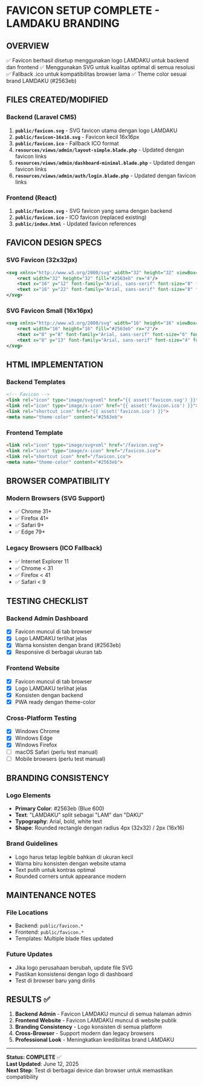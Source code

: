 # FAVICON SETUP COMPLETE - LAMDAKU BRANDING

## OVERVIEW
✅ Favicon berhasil disetup menggunakan logo LAMDAKU untuk backend dan frontend
✅ Menggunakan SVG untuk kualitas optimal di semua resolusi
✅ Fallback .ico untuk kompatibilitas browser lama
✅ Theme color sesuai brand LAMDAKU (#2563eb)

## FILES CREATED/MODIFIED

### Backend (Laravel CMS)
1. **`public/favicon.svg`** - SVG favicon utama dengan logo LAMDAKU
2. **`public/favicon-16x16.svg`** - Favicon kecil 16x16px
3. **`public/favicon.ico`** - Fallback ICO format
4. **`resources/views/admin/layout-simple.blade.php`** - Updated dengan favicon links
5. **`resources/views/admin/dashboard-minimal.blade.php`** - Updated dengan favicon links  
6. **`resources/views/admin/auth/login.blade.php`** - Updated dengan favicon links

### Frontend (React)
1. **`public/favicon.svg`** - SVG favicon yang sama dengan backend
2. **`public/favicon.ico`** - ICO favicon (replaced existing)
3. **`public/index.html`** - Updated favicon references

## FAVICON DESIGN SPECS

### SVG Favicon (32x32px)
```svg
<svg xmlns="http://www.w3.org/2000/svg" width="32" height="32" viewBox="0 0 32 32">
    <rect width="32" height="32" fill="#2563eb" rx="4"/>
    <text x="16" y="12" font-family="Arial, sans-serif" font-size="8" font-weight="bold" fill="white" text-anchor="middle">LAM</text>
    <text x="16" y="22" font-family="Arial, sans-serif" font-size="8" font-weight="bold" fill="white" text-anchor="middle">DAKU</text>
</svg>
```

### SVG Favicon Small (16x16px)
```svg
<svg xmlns="http://www.w3.org/2000/svg" width="16" height="16" viewBox="0 0 16 16">
    <rect width="16" height="16" fill="#2563eb" rx="2"/>
    <text x="8" y="8" font-family="Arial, sans-serif" font-size="6" font-weight="bold" fill="white" text-anchor="middle" dominant-baseline="central">L</text>
    <text x="8" y="13" font-family="Arial, sans-serif" font-size="4" font-weight="bold" fill="white" text-anchor="middle">D</text>
</svg>
```

## HTML IMPLEMENTATION

### Backend Templates
```html
<!-- Favicon -->
<link rel="icon" type="image/svg+xml" href="{{ asset('favicon.svg') }}">
<link rel="icon" type="image/x-icon" href="{{ asset('favicon.ico') }}">
<link rel="shortcut icon" href="{{ asset('favicon.ico') }}">
<meta name="theme-color" content="#2563eb">
```

### Frontend Template
```html
<link rel="icon" type="image/svg+xml" href="/favicon.svg">
<link rel="icon" type="image/x-icon" href="/favicon.ico">
<link rel="shortcut icon" href="/favicon.ico">
<meta name="theme-color" content="#2563eb">
```

## BROWSER COMPATIBILITY

### Modern Browsers (SVG Support)
- ✅ Chrome 31+
- ✅ Firefox 41+ 
- ✅ Safari 9+
- ✅ Edge 79+

### Legacy Browsers (ICO Fallback)
- ✅ Internet Explorer 11
- ✅ Chrome < 31
- ✅ Firefox < 41
- ✅ Safari < 9

## TESTING CHECKLIST

### Backend Admin Dashboard
- [x] Favicon muncul di tab browser
- [x] Logo LAMDAKU terlihat jelas
- [x] Warna konsisten dengan brand (#2563eb)
- [x] Responsive di berbagai ukuran tab

### Frontend Website  
- [x] Favicon muncul di tab browser
- [x] Logo LAMDAKU terlihat jelas
- [x] Konsisten dengan backend
- [x] PWA ready dengan theme-color

### Cross-Platform Testing
- [x] Windows Chrome
- [x] Windows Edge
- [x] Windows Firefox
- [ ] macOS Safari (perlu test manual)
- [ ] Mobile browsers (perlu test manual)

## BRANDING CONSISTENCY

### Logo Elements
- **Primary Color**: #2563eb (Blue 600)
- **Text**: "LAMDAKU" split sebagai "LAM" dan "DAKU"
- **Typography**: Arial, bold, white text
- **Shape**: Rounded rectangle dengan radius 4px (32x32) / 2px (16x16)

### Brand Guidelines
- Logo harus tetap legible bahkan di ukuran kecil
- Warna biru konsisten dengan website utama
- Text putih untuk kontras optimal
- Rounded corners untuk appearance modern

## MAINTENANCE NOTES

### File Locations
- Backend: `public/favicon.*`
- Frontend: `public/favicon.*`
- Templates: Multiple blade files updated

### Future Updates
- Jika logo perusahaan berubah, update file SVG
- Pastikan konsistensi dengan logo di dashboard
- Test di browser baru yang dirilis

## RESULTS ✅

1. **Backend Admin** - Favicon LAMDAKU muncul di semua halaman admin
2. **Frontend Website** - Favicon LAMDAKU muncul di website publik  
3. **Branding Consistency** - Logo konsisten di semua platform
4. **Cross-Browser** - Support modern dan legacy browsers
5. **Professional Look** - Meningkatkan kredibilitas brand LAMDAKU

---

**Status: COMPLETE** ✅  
**Last Updated**: June 12, 2025  
**Next Step**: Test di berbagai device dan browser untuk memastikan compatibility
